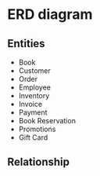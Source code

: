 # ERD diagram

## Entities

- Book
- Customer
- Order
- Employee
- Inventory
- Invoice
- Payment
- Book Reservation
- Promotions
- Gift Card

## Relationship
